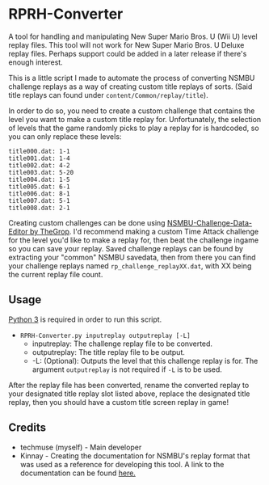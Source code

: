 # RPRH-Converter
A tool for handling and manipulating New Super Mario Bros. U (Wii U) level replay files.
This tool will not work for New Super Mario Bros. U Deluxe replay files. Perhaps support could be added in a later release if there's enough interest.

This is a little script I made to automate the process of converting NSMBU challenge replays as a way of creating custom title replays of sorts.
(Said title replays can found under `content/Common/replay/title`).

In order to do so, you need to create a custom challenge that contains the level you want to make a custom title replay for. Unfortunately, the selection of levels that the game randomly picks to play a replay for is hardcoded, so you can only replace these levels:

```
title000.dat: 1-1
title001.dat: 1-4
title002.dat: 4-2
title003.dat: 5-20
title004.dat: 1-5
title005.dat: 6-1
title006.dat: 8-1
title007.dat: 5-1
title008.dat: 2-1
```
Creating custom challenges can be done using [NSMBU-Challenge-Data-Editor by TheGrop](https://github.com/TheGrop/NSMBU-Challenge-Data-Editor). I'd recommend making a custom Time Attack challenge for the level you'd like to make a replay for, then beat the challenge ingame so you can save your replay. Saved challenge replays can be found by extracting your "common" NSMBU savedata, then from there you can find your challenge replays named `rp_challenge_replayXX.dat`, with XX being the current replay file count.

## Usage
  [Python 3](https://www.python.org/downloads/) is required in order to run this script.
  
- `RPRH-Converter.py inputreplay outputreplay [-L]`
  - inputreplay: The challenge replay file to be converted.
  - outputreplay: The title replay file to be output.
  - -L: (Optional): Outputs the level that this challenge replay is for. The argument `outputreplay` is not required if `-L` is to be used.

After the replay file has been converted, rename the converted replay to your designated title replay slot listed above, replace the designated title replay, then you should have a custom title screen replay in game!

## Credits
- techmuse (myself) - Main developer
- Kinnay - Creating the documentation for NSMBU's replay format that was used as a reference for developing this tool. A link to the documentation can be found [here.](https://nintendo-formats.com/games/nsmbu/replay.html)


